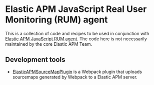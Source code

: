 # Elastic APM JavaScript Real User Monitoring (RUM) agent

This is a collection of code and recipes to be used in conjunction with [Elastic APM JavaScript RUM agent](https://github.com/elastic/apm-agent-rum-js). The code here is not necessarily maintained by the core Elastic APM Team.

## Development tools
* [ElasticAPMSourceMapPlugin](https://github.com/wuct/elastic-apm-sourcemap-webpack-plugin/) is a Webpack plugin that uploads sourcemaps generated by Webpack to a Elastic APM server.